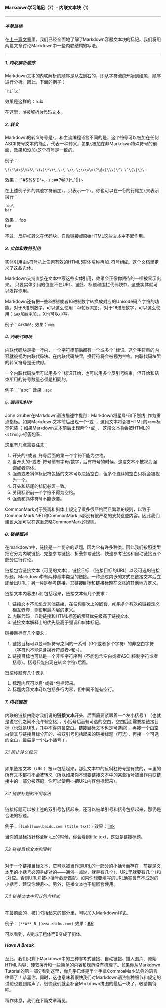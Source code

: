 #### Markdown学习笔记（7）- 内联文本块（1）

***
##### 本章目标

在[上一篇文章](https://github.com/TiriSane/MarkdownTutorial/blob/master/Markdown_Tutorial_6.md)里，我们已经全面地了解了Markdown容器文本块的标记。我们将用两篇文章讨论Markdown中一些内联结构的写法。

***

##### 1. 内联解析顺序

Markdown文本的内联解析的顺序是从左到右的，即从字符流的开始到结尾，顺序进行分析。因此，下面的例子：
```
`hi`lo`
```
效果是这样的：`hi`lo\`

在这里，hi被解析为代码文本。

##### 2. 转义

Markdown的转义符号是`\`，和主流编程语言不同的是，这个符号可以被加在任何ASCII符号文本的前面，代表一种转义。如果`\`被加在非Markdown特殊符号的前面，效果和没加`\`这个符号是一致的。

例子：
```
\!\"\#\$\%\&\'\(\)\*\+\,\-\.\/\:\;\<\=\>\?\@\[\\\]\^\_\`\{\|\}\~
```

效果：
\!\"\#\$\%\&\'\(\)\*\+\,\-\.\/\:\;\<\=\>\?\@\[\\\]\^\_\`\{\|\}\~

在上述例子外的其他字符前加`\`，只表示一个`\`。你也可以在一行的行尾加`\`来表示换行：
```
foo\
bar
```

效果：
foo\
bar

不过，反斜杠转义在代码块、自动链接或原始HTML这些文本中不起作用。

##### 3. 实体和数符引用

实体引用由`&`符号机上任何有效的HTML5实体名称再加`;`符号组成。[这个文档](https://html.spec.whatwg.org/multipage/entities.json)里定义了这些实体。

Markdown支持直接在文本中写这些实体引用，效果会正像你期待的一样被显示出来。
只要实体引用的位置不在URL、链接、标题和围栏代码块中，这些实体就可以发挥作用。

Markdown还有把一些8进制或者16进制数字转换成对应的Unicode码点字符的功能。对于8进制数字，可以这么使用：`&#`加`数字`加`;`。对于16进制数字，可以这么使用：`&#X`加`数字`加`;`。X也可以小写。

例子：`&#XD06;`
效果：&#XD06;

##### 4. 内联代码块

内联代码块是指一行内，一个字符串前后都有一个或多个<code>`</code>标识。这个字符串的内容就被视为内联代码块。在内联代码块里，换行符将会被视为空格。内联代码块里的转义符号是无效的。

一个内联代码块里可以用多个<code>`</code>标识开始，也可以用多个反引号结束，但开始和结束所用的符号数量必须是相同的。

例子：\`\`abc\`\`
效果：``abc``

##### 5. 强调和斜体

John Gruber在Markdown语法描述中提到：Markdown将星号`*`和下划线`_`作为重点指标。如果Markdown文本前后出现一个`*`或`_`，这段文本将会被HTML的`<em>`标签包装 ；如果Markdown文本前后出现两个`*`或`_`， 这段文本将会被HTML的`<strong>`标签包装。

这里有几点需要注意：
1. 开头的`*`或者`_`符号后面的第一个字符不能为空格。
2. 当开头的`*`或者`_`符号前有字母/数字，后有符号的时候，这段文本不被视为强调或者斜体。
3. 强调或者斜体标记符包括的文本可以包括空白，但多个连续的空白只将会被视为一个。
4. 开头和结尾的标记必须一致。
5. 关闭标识前一个字符不得为空格。
6. 强调和斜体符号不能嵌套。

CommonMark对于强调和斜体上规定了很多很严格而且繁琐的规则，以致于CommonMark.NET和CommonMark.js都没有很严格的支持这些内容。因此我们建议大家可以在这里忽略CommonMark的规则。

##### 6. 链接概述

在markdown中，链接是一个复杂的话题，因为它有许多种类。因此我们按照类型把它分为内联链接、完整参考链接、折叠参考链接、快速参考链接和自动链接五个部分进行讨论。

链接包含链接文本（可见的文本），链接目标 （链接目标的URL）以及可选的链接标题。Markdown中有两种基本类型的链接。一种通过内嵌的方式在链接文本后立即给出URL；另一种是参考链接，其链接目标和链接标题在文档的其他地方定义。

链接文本内容由`[`和`]`包括起来，链接文本有几个要求：
1. 链接文本不能包含其他链接，在任何层次上的嵌套。如果多个有效的链接定义相互嵌套，则使用最内层的定义。
2. 内联代码，自动链接和HTML标签的解释优先级高于链接文本。
3. 链接文本解释上的优先级高于强调和斜体标记。

链接目标有几个要求：
1. 链接目标可以是`<`和`>`符号之间的一系列（0个或者多个字符）的非空白字符（字符也不能包含换行符或者`<`和`>`）。
2. 链接目标也可以是一个非空字符序列（不能包含空白或者ASCII控制字符或者括号）。括号只能出现在转义字符`\`后面。

链接标题有几个要求：
1. 标题内容可以用`'`或者`"`包括起来。
2. 标题内容文本可以包括多行内容，但中间不能有空行。

##### 7. 内联链接

内联的链接由刚才我们说的**链接文本**开头，后面需要紧跟着一个左小括号'('（也就是说它们之间不允许有空格），小括号后面有可选的空白，空白后面需要接链接目标（也就是URL，其中不得包含空白。链接目标文本也是可选的），再接一个由空白使其与链接目标分开的、被双引号包括起来的链接标题（可选），再接一个可选的空白，最后是一个右小括号')'。

###### 7.1 阻止转义标记

如果链接文本（URL）被`<>`包括起来，那么文本中的反斜杠符号是有效的，`<>`里的所有文本都将不会被转义（所以如果你不想要链接文本中的某些括号被当作内联链接中的一部分被匹配，你可以使用`<>`把URL内容包括起来）。

###### 7.2 链接标题的不同写法

链接标题可以被上述的双引号包括起来，还可以被单引号和括号包括起来，那仍是合法的标题。

例子：`[link](www.baidu.com (title text))`
效果：[link](www.baidu.com (title text))

当你的鼠标指针移至link上的时候，你会看到title text，这就是链接标题。

###### 7.3 链接目标文本的限制

对于一个链接目标文本，它可以被当作是URL的一部分的小括号而存在，前提是文本里的小括号必须是成对的——通俗一点说，就是有几个`(`，URL里就要有几个`)`和`(`对应。否则URL将被小括号截断匹配。如果你想要填写的URL确实含有不成对的小括号，建议你使用`<>`。另外，链接文本也不能嵌套使用。

###### 7.4 链接文本中可以包含样式

在最前面的，被`[]`包括起来的部分里，可以加入Markdown样式。

例子：`[**A**_B_](www.zhihu.com)`
效果：[**A**_B_](www.zhihu.com)

可以看到，A变成了粗体而B变成了斜体。

##### Have A Break

至此，我们只剩下Markdown中的三种参考式链接、自动链接、插入图片、原始HTML内容、硬软换行和一些简单的内容和规范没有梳理了。如果你从Markdown Tutorial的第一部分看到这里，你几乎已经是半个手拿CommonMark法典的语言律师了！恭喜你，同时，这也意味着很快我们对Markdown语法各种细节和规定的讨论也要到尾声了。很快我们就会补全Markdown拼图的最后一块了，敬请期待吧。

稍作休息，我们在下篇文章再见。
